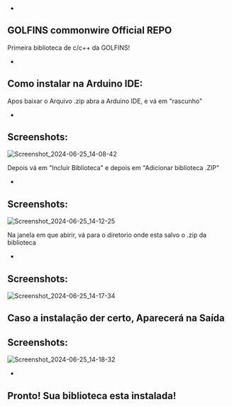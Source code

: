 -
GOLFINS commonwire Official REPO
-

Primeira biblioteca de c/c++ da GOLFINS!

-
Como instalar na Arduino IDE:
-

Apos baixar o Arquivo .zip abra a Arduino IDE, e vá em "rascunho"

-
Screenshots:
-
![Screenshot_2024-06-25_14-08-42](https://github.com/Golfinsstd/GSTD-commonwire/assets/165297153/531c80f6-73f9-4dfc-9201-0c374822921d)

Depois vá em "Incluir Biblioteca" e depois em "Adicionar biblioteca .ZIP"

-
Screenshots:
-
![Screenshot_2024-06-25_14-12-25](https://github.com/Golfinsstd/GSTD-commonwire/assets/165297153/a8990454-5425-4e5a-9a32-751074757623)

Na janela em que abirir, vá para o diretorio onde esta salvo o .zip da biblioteca

-
Screenshots:
-
![Screenshot_2024-06-25_14-17-34](https://github.com/Golfinsstd/GSTD-commonwire/assets/165297153/86a0c6ef-3e10-4d6f-818f-beaecc03c71f)

Caso a instalação der certo, Aparecerá na Saída
-
Screenshots:
-
![Screenshot_2024-06-25_14-18-32](https://github.com/Golfinsstd/GSTD-commonwire/assets/165297153/4427e3cf-7de9-4fe7-9480-845ef069c356)

-
Pronto! Sua biblioteca esta instalada!
-


